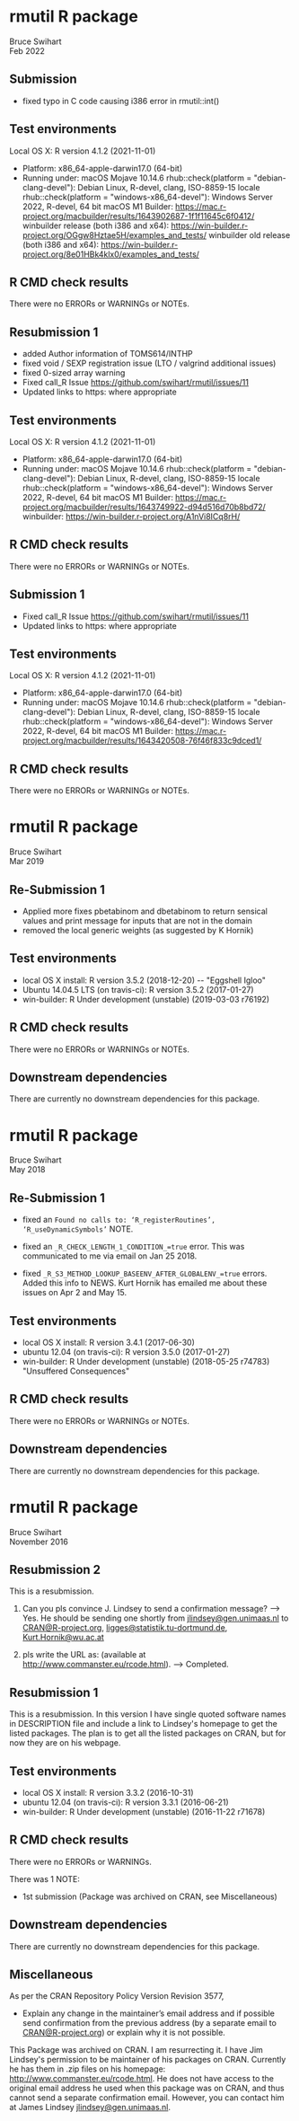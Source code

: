 # rmutil R package
Bruce Swihart  
Feb 2022

## Submission

  * fixed typo in C code causing i386 error in rmutil::int()

## Test environments
Local OS X: R version 4.1.2 (2021-11-01)
  * Platform: x86_64-apple-darwin17.0 (64-bit)
  * Running under: macOS Mojave 10.14.6
rhub::check(platform = "debian-clang-devel"): Debian Linux, R-devel, clang, ISO-8859-15 locale
rhub::check(platform = "windows-x86_64-devel"): Windows Server 2022, R-devel, 64 bit
macOS M1 Builder:  https://mac.r-project.org/macbuilder/results/1643902687-1f1f11645c6f0412/
winbuilder     release (both i386 and x64): https://win-builder.r-project.org/OGgw8Hztae5H/examples_and_tests/ 
winbuilder old release (both i386 and x64): https://win-builder.r-project.org/8e01HBk4klx0/examples_and_tests/

## R CMD check results
There were no ERRORs or WARNINGs or NOTEs.


## Resubmission 1

  * added Author information of TOMS614/INTHP
  * fixed void / SEXP registration issue (LTO / valgrind additional issues)
  * fixed 0-sized array warning 
  * Fixed call_R Issue https://github.com/swihart/rmutil/issues/11
  * Updated links to https: where appropriate

## Test environments
Local OS X: R version 4.1.2 (2021-11-01)
  * Platform: x86_64-apple-darwin17.0 (64-bit)
  * Running under: macOS Mojave 10.14.6
rhub::check(platform = "debian-clang-devel"): Debian Linux, R-devel, clang, ISO-8859-15 locale
rhub::check(platform = "windows-x86_64-devel"): Windows Server 2022, R-devel, 64 bit
macOS M1 Builder: https://mac.r-project.org/macbuilder/results/1643749922-d94d516d70b8bd72/
winbuilder: https://win-builder.r-project.org/A1nVi8ICq8rH/


## R CMD check results
There were no ERRORs or WARNINGs or NOTEs.

## Submission 1


  * Fixed call_R Issue https://github.com/swihart/rmutil/issues/11
  * Updated links to https: where appropriate
  
  
## Test environments
Local OS X: R version 4.1.2 (2021-11-01)
  * Platform: x86_64-apple-darwin17.0 (64-bit)
  * Running under: macOS Mojave 10.14.6
rhub::check(platform = "debian-clang-devel"): Debian Linux, R-devel, clang, ISO-8859-15 locale
rhub::check(platform = "windows-x86_64-devel"): Windows Server 2022, R-devel, 64 bit
macOS M1 Builder: https://mac.r-project.org/macbuilder/results/1643420508-76f46f833c9dced1/


## R CMD check results
There were no ERRORs or WARNINGs or NOTEs.


# rmutil R package
Bruce Swihart  
Mar 2019

## Re-Submission 1

  * Applied more fixes pbetabinom and dbetabinom to return sensical values and print message for inputs that are not in the domain
  * removed the local generic weights (as suggested by K Hornik)

## Test environments
* local OS X install: R version 3.5.2 (2018-12-20) -- "Eggshell Igloo"
* Ubuntu 14.04.5 LTS (on travis-ci): R version 3.5.2 (2017-01-27)
* win-builder: R Under development (unstable) (2019-03-03 r76192)

## R CMD check results
There were no ERRORs or WARNINGs or NOTEs.


## Downstream dependencies
There are currently no downstream dependencies for this package.

# rmutil R package
Bruce Swihart  
May 2018

## Re-Submission 1

  * fixed an `Found no calls to: ‘R_registerRoutines’, ‘R_useDynamicSymbols’` NOTE.  

  * fixed an `_R_CHECK_LENGTH_1_CONDITION_=true` error.  This was communicated to me via email on Jan 25 2018.

  * fixed `_R_S3_METHOD_LOOKUP_BASEENV_AFTER_GLOBALENV_=true` errors. Added this info to NEWS.  Kurt Hornik has emailed me about these issues on Apr 2 and May 15.

## Test environments
* local OS X install: R version 3.4.1 (2017-06-30)
* ubuntu 12.04 (on travis-ci): R version 3.5.0 (2017-01-27)
* win-builder: R Under development (unstable) (2018-05-25 r74783) "Unsuffered Consequences"

## R CMD check results
There were no ERRORs or WARNINGs or NOTEs.


## Downstream dependencies
There are currently no downstream dependencies for this package.


# rmutil R package
Bruce Swihart  
November 2016  

## Resubmission 2
This is a resubmission.
1. Can you pls convince J. Lindsey to send a confirmation message?
--> Yes.  He should be sending one shortly from jlindsey@gen.unimaas.nl to 
CRAN@R-project.org, ligges@statistik.tu-dortmund.de, Kurt.Hornik@wu.ac.at

2. pls write the URL as:
 (available at <http://www.commanster.eu/rcode.html>).
--> Completed.  

## Resubmission 1
This is a resubmission.  In this version I have single quoted software names
in DESCRIPTION file and include a link to Lindsey's homepage to get the listed packages. 
The plan is to get all the listed packages on CRAN, but for now they are on his webpage.

## Test environments
* local OS X install: R version 3.3.2 (2016-10-31)
* ubuntu 12.04 (on travis-ci): R version 3.3.1 (2016-06-21)
* win-builder:        R Under development (unstable) (2016-11-22 r71678)

## R CMD check results
There were no ERRORs or WARNINGs. 

There was 1 NOTE:

* 1st submission (Package was archived on CRAN, see Miscellaneous)

## Downstream dependencies
There are currently no downstream dependencies for this package.

## Miscellaneous
As per the CRAN Repository Policy Version Revision 3577,

  *  Explain any change in the maintainer’s email address and if possible send confirmation from the previous address (by a separate email to CRAN@R-project.org) or explain why it is not possible. 

This Package was archived on CRAN.  I am resurrecting it.
I have Jim Lindsey's permission to be maintainer of his packages on CRAN.  Currently he has them in .zip files on his homepage:  http://www.commanster.eu/rcode.html.  He does not have access to the original email address he used when this package was on CRAN, and thus cannot send a separate confirmation email.  However, you can contact him at James Lindsey <jlindsey@gen.unimaas.nl>.



